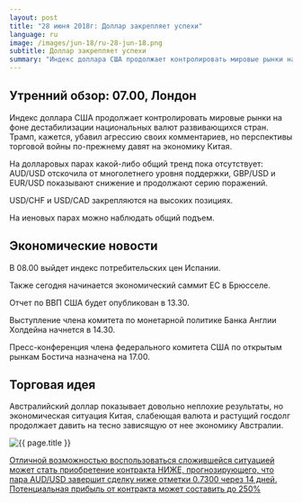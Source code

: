 ```yaml
---
layout: post
title: "28 июня 2018г: Доллар закрепляет успехи"
language: ru
image: /images/jun-18/ru-28-jun-18.png
subtitle: Доллар закрепляет успехи
summary: "Индекс доллара США продолжает контролировать мировые рынки на фоне дестабилизации национальных валют развивающихся стран. Трамп, кажется, убавил агрессию своих комментариев, но перспективы торговой войны по-прежнему давят на экономику Китая"
---
```

## Утренний обзор: 07.00, Лондон
 
Индекс доллара США продолжает контролировать мировые рынки на фоне дестабилизации национальных валют развивающихся стран. Трамп, кажется, убавил агрессию своих комментариев, но перспективы торговой войны по-прежнему давят на экономику Китая.

На долларовых парах какой-либо общий тренд пока отсутствует: AUD/USD отскочила от многолетнего уровня поддержки, GBP/USD и EUR/USD показывают снижение и продолжают серию поражений.

USD/CHF и USD/CAD закрепляются на высоких позициях.

На иеновых парах можно наблюдать общий подъем.
 
 
## Экономические новости
 
В 08.00 выйдет индекс потребительских цен Испании.

Также сегодня начинается экономический саммит ЕС в Брюсселе.

Отчет по ВВП США будет опубликован в 13.30.

Выступление члена комитета по монетарной политике Банка Англии Холдейна начнется в 14.30.

Пресс-конференция члена федерального комитета США по открытым рынкам Бостича назначена на 17.00.
 
 
## Торговая идея
 
Австралийский доллар показывает довольно неплохие результаты, но экономическая ситуация Китая, слабеющая валюта и растущий госдолг продолжает давить на тесно зависящую от нее экономику Австралии.

<img src="{{ site.url }}/images/jun-18/ru-28-jun-18.png" alt="{{ page.title }}"  title="{{ page.title }}">

<a href="%LINK%%?currency=USD&market=forex&underlying=frxAUDUSD&formname=higherlower&duration_amount=14&duration_units=d&amount=10&amount_type=stake&expiry_type=duration&barrier=0.73" target="_blank" rel="noopener noreferrer nofollow">Отличной возможностью воспользоваться сложившейся ситуацией может стать приобретение контракта НИЖЕ, прогнозирующего, что пара AUD/USD завершит сделку ниже отметки 0.7300 через 14 дней. Потенциальная прибыль от контракта может составить до 250%</a>
